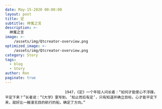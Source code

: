 ```yaml
---
date: May-15-2020 00:00:00
layout: post
title: 定
subtitle: 神寓之言
description: >-
  神寓之言
image: >-
    /assets/img/Qtcreator-overview.png
optimized_image: >-
    /assets/img/Qtcreator-overview.png
category: Story
tags:
  - blog
  - Story
author: Ron
paginate: true
---
```


							　　1947，《定》一个年轻人问长者：“如何才能使心不浮躁，平定下来？”长者说：“《大学》里写到，‘知止而后有定’，只有知道并确立目标，心才能平定下来，就好比一艘漫无目的航行的船，确定了方向。”
							
							
						